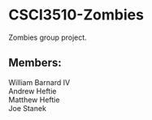 # CSCI3510-Zombies
Zombies group project.

## Members:
William Barnard IV <br />
Andrew Heftie <br />
Matthew Heftie <br />
Joe Stanek <br />
